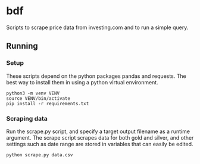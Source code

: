 # bdf

Scripts to scrape price data from investing.com and to run a simple query.

## Running

### Setup

These scripts depend on the python packages pandas and requests. The best way to install them in using a python virtual environment.

```
python3 -m venv VENV
source VENV/bin/activate
pip install -r requirements.txt
```

### Scraping data

Run the scrape.py script, and specify a target output filename as a runtime argument. The scrape script scrapes data for both gold and silver, and other settings such as date range are stored in variables that can easily be edited.

```
python scrape.py data.csv
```
